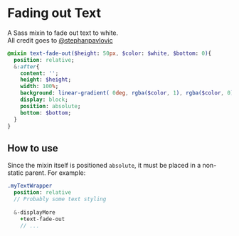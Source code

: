 # Fading out Text

A Sass mixin to fade out text to white.  
All credit goes to [@stephanpavlovic](https://github.com/stephanpavlovic)

```sass
@mixin text-fade-out($height: 50px, $color: $white, $bottom: 0){
  position: relative;
  &:after{
    content: '';
    height: $height;
    width: 100%;
    background: linear-gradient( 0deg, rgba($color, 1), rgba($color, 0));
    display: block;
    position: absolute;
    bottom: $bottom;
  }
}
```

## How to use

Since the mixin itself is positioned `absolute`, it must be placed in a non-static parent. For example:

```sass
.myTextWrapper
  position: relative
  // Probably some text styling
  
  &-displayMore
    +text-fade-out
    // ...
```
